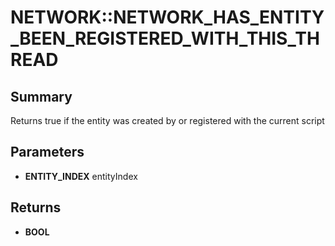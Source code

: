 # NETWORK::NETWORK_HAS_ENTITY_BEEN_REGISTERED_WITH_THIS_THREAD

## Summary
Returns true if the entity was created by or registered with the current script

## Parameters
* **ENTITY_INDEX** entityIndex

## Returns
* **BOOL**